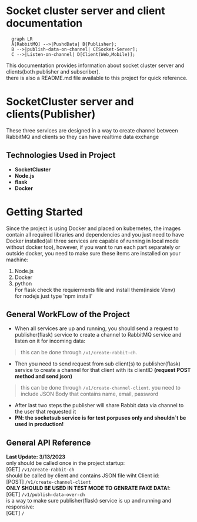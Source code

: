 # Socket cluster server and client documentation  

``` mermaid
  graph LR
  A[RabbitMQ] -->|PushdData| B{Publisher};
  B -->|publish-data-on-channel| C[Socket-Server];
  C -->|Listen-on-channel| D[Client(Web,Mobile)];
```


This documentation provides information about socket cluster server and clients(both publisher and subscriber).  
there is also a README.md file available to this project for quick reference.  

# **SocketCluster server and clients(Publisher)**  
These three services are  designed in a way to create channel between RabbitMQ and clients so they can have realtime data exchange

## **Technologies Used in Project**  
* **SocketCluster**
* **Node.js**
* **flask**
* **Docker**

# **Getting Started**  
Since the project is using Docker and placed on kubernetes, the images contain all required libraries and dependencies and you just need to have Docker installed(all three services are capable of running in local mode without docker too), however, if you want to run each part separately or outside docker, you need to make sure these items are installed on your machine:  
1. Node.js
2. Docker
3. python  
For flask check the requierments file and install them(inside Venv)  
for nodejs just type 'npm install'  

## **General WorkFLow of the Project**  
* When all services are up and running, you should send a request to publisher(flask) service to create a channel to RabbitMQ service and listen on it for incoming data:   
>this can be done through `/v1/create-rabbit-ch`.  

* Then you need to send request from sub client(s) to publisher(flask) service to create a channel for that client with its clientID **(request POST method and send json)**
> this can be done through `/v1/create-channel-client`.
you need to include JSON Body that contains name, email, password  
* After last two steps the publisher will share Rabbit data via channel to the user that requested it
* **PN: the socketsub service is for test porpuses only and shouldn`t be used in production!**

## **General API Reference**  
**Last Update: 3/13/2023**  
only should be called once in the project startup:  
[GET] `/v1/create-rabbit-ch`  
should be called by client and contains JSON file wiht Client id:  
[POST] `/v1/create-channel-client`  
**ONLY SHOULD BE USED IN TEST MODE TO GENRATE FAKE DATA!**:  
[GET] `/v1/publish-data-over-ch`  
is a way to make sure publisher(flask) service is up and running and responsive:  
[GET] `/`  

<!-- ## Project layout

    mkdocs.yml    # The configuration file.
    docs/
        index.md  # The documentation homepage.
        ...       # Other markdown pages, images and other files. -->

